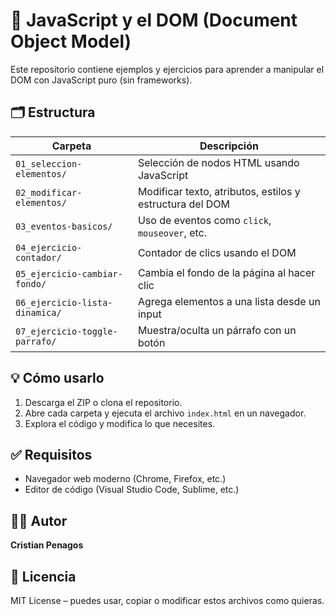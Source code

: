 # 🧠 JavaScript y el DOM (Document Object Model)

Este repositorio contiene ejemplos y ejercicios para aprender a manipular el DOM con JavaScript puro (sin frameworks).

## 🗂 Estructura

| Carpeta | Descripción |
|--------|-------------|
| `01_seleccion-elementos/` | Selección de nodos HTML usando JavaScript |
| `02_modificar-elementos/` | Modificar texto, atributos, estilos y estructura del DOM |
| `03_eventos-basicos/`     | Uso de eventos como `click`, `mouseover`, etc. |
| `04_ejercicio-contador/`  | Contador de clics usando el DOM |
| `05_ejercicio-cambiar-fondo/` | Cambia el fondo de la página al hacer clic |
| `06_ejercicio-lista-dinamica/` | Agrega elementos a una lista desde un input |
| `07_ejercicio-toggle-parrafo/` | Muestra/oculta un párrafo con un botón |

## 💡 Cómo usarlo

1. Descarga el ZIP o clona el repositorio.
2. Abre cada carpeta y ejecuta el archivo `index.html` en un navegador.
3. Explora el código y modifica lo que necesites.

## ✅ Requisitos

- Navegador web moderno (Chrome, Firefox, etc.)
- Editor de código (Visual Studio Code, Sublime, etc.)

## 👨‍💻 Autor

**Cristian Penagos**

## 📄 Licencia

MIT License – puedes usar, copiar o modificar estos archivos como quieras.
